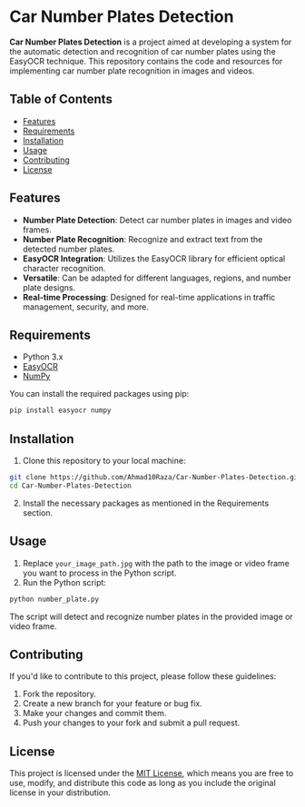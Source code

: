 # Car Number Plates Detection

**Car Number Plates Detection** is a project aimed at developing a system for the automatic detection and recognition of car number plates using the EasyOCR technique. This repository contains the code and resources for implementing car number plate recognition in images and videos.

## Table of Contents

- [Features](#features)
- [Requirements](#requirements)
- [Installation](#installation)
- [Usage](#usage)
- [Contributing](#contributing)
- [License](#license)

## Features

- **Number Plate Detection**: Detect car number plates in images and video frames.
- **Number Plate Recognition**: Recognize and extract text from the detected number plates.
- **EasyOCR Integration**: Utilizes the EasyOCR library for efficient optical character recognition.
- **Versatile**: Can be adapted for different languages, regions, and number plate designs.
- **Real-time Processing**: Designed for real-time applications in traffic management, security, and more.

## Requirements

- Python 3.x
- [EasyOCR](https://github.com/jaidedai/easyocr)
- [NumPy](https://numpy.org/)

You can install the required packages using pip:

```bash
pip install easyocr numpy
```
## Installation

1. Clone this repository to your local machine:

```bash
git clone https://github.com/Ahmad10Raza/Car-Number-Plates-Detection.git
cd Car-Number-Plates-Detection
```

2. Install the necessary packages as mentioned in the Requirements section.

## Usage

1. Replace `your_image_path.jpg` with the path to the image or video frame you want to process in the Python script.
2. Run the Python script:

```bash
python number_plate.py
```

The script will detect and recognize number plates in the provided image or video frame.

## Contributing

If you'd like to contribute to this project, please follow these guidelines:

1. Fork the repository.
2. Create a new branch for your feature or bug fix.
3. Make your changes and commit them.
4. Push your changes to your fork and submit a pull request.

## License

This project is licensed under the [MIT License](LICENSE), which means you are free to use, modify, and distribute this code as long as you include the original license in your distribution.
